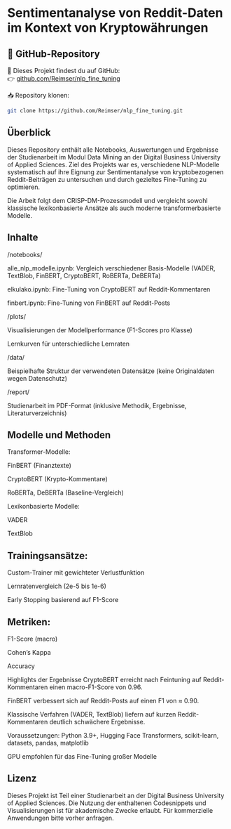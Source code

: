 # Sentimentanalyse von Reddit-Daten im Kontext von Kryptowährungen
## 🔗 GitHub-Repository

📁 Dieses Projekt findest du auf GitHub:  
👉 [github.com/Reimser/nlp_fine_tuning](https://github.com/Reimser/nlp_fine_tuning)

📥 Repository klonen:
```bash
git clone https://github.com/Reimser/nlp_fine_tuning.git
```
## Überblick
Dieses Repository enthält alle Notebooks, Auswertungen und Ergebnisse der Studienarbeit im Modul Data Mining an der Digital Business University of Applied Sciences.
Ziel des Projekts war es, verschiedene NLP-Modelle systematisch auf ihre Eignung zur Sentimentanalyse von kryptobezogenen Reddit-Beiträgen zu untersuchen und durch gezieltes Fine-Tuning zu optimieren.

Die Arbeit folgt dem CRISP-DM-Prozessmodell und vergleicht sowohl klassische lexikonbasierte Ansätze als auch moderne transformerbasierte Modelle.

## Inhalte
/notebooks/

alle_nlp_modelle.ipynb: Vergleich verschiedener Basis-Modelle (VADER, TextBlob, FinBERT, CryptoBERT, RoBERTa, DeBERTa)

elkulako.ipynb: Fine-Tuning von CryptoBERT auf Reddit-Kommentaren

finbert.ipynb: Fine-Tuning von FinBERT auf Reddit-Posts

/plots/

Visualisierungen der Modellperformance (F1-Scores pro Klasse)

Lernkurven für unterschiedliche Lernraten

/data/

Beispielhafte Struktur der verwendeten Datensätze (keine Originaldaten wegen Datenschutz)

/report/

Studienarbeit im PDF-Format (inklusive Methodik, Ergebnisse, Literaturverzeichnis)

## Modelle und Methoden
Transformer-Modelle:

FinBERT (Finanztexte)

CryptoBERT (Krypto-Kommentare)

RoBERTa, DeBERTa (Baseline-Vergleich)

Lexikonbasierte Modelle:

VADER

TextBlob

## Trainingsansätze:

Custom-Trainer mit gewichteter Verlustfunktion

Lernratenvergleich (2e-5 bis 1e-6)

Early Stopping basierend auf F1-Score

## Metriken:

F1-Score (macro)

Cohen’s Kappa

Accuracy

Highlights der Ergebnisse
CryptoBERT erreicht nach Feintuning auf Reddit-Kommentaren einen macro-F1-Score von 0.96.

FinBERT verbessert sich auf Reddit-Posts auf einen F1 von ≈ 0.90.

Klassische Verfahren (VADER, TextBlob) liefern auf kurzen Reddit-Kommentaren deutlich schwächere Ergebnisse.

Voraussetzungen: Python 3.9+, Hugging Face Transformers, scikit-learn, datasets, pandas, matplotlib

GPU empfohlen für das Fine-Tuning großer Modelle

## Lizenz
Dieses Projekt ist Teil einer Studienarbeit an der Digital Business University of Applied Sciences.
Die Nutzung der enthaltenen Codesnippets und Visualisierungen ist für akademische Zwecke erlaubt.
Für kommerzielle Anwendungen bitte vorher anfragen.
